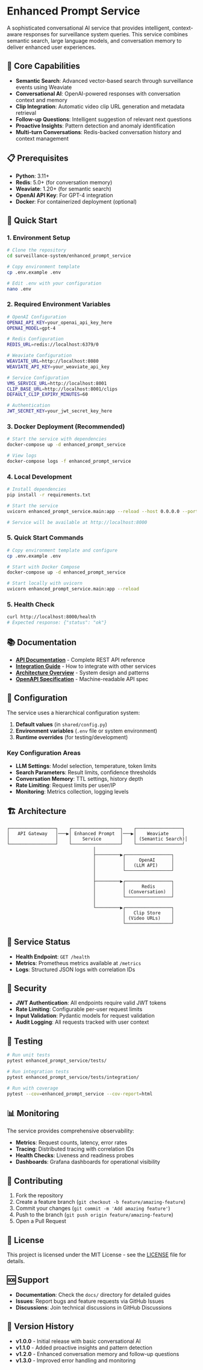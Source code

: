 # Enhanced Prompt Service

A sophisticated conversational AI service that provides intelligent, context-aware responses for surveillance system queries. This service combines semantic search, large language models, and conversation memory to deliver enhanced user experiences.

## 🎯 Core Capabilities

- **Semantic Search**: Advanced vector-based search through surveillance events using Weaviate
- **Conversational AI**: OpenAI-powered responses with conversation context and memory
- **Clip Integration**: Automatic video clip URL generation and metadata retrieval
- **Follow-up Questions**: Intelligent suggestion of relevant next questions
- **Proactive Insights**: Pattern detection and anomaly identification
- **Multi-turn Conversations**: Redis-backed conversation history and context management

## 📋 Prerequisites

- **Python**: 3.11+
- **Redis**: 5.0+ (for conversation memory)
- **Weaviate**: 1.20+ (for semantic search)
- **OpenAI API Key**: For GPT-4 integration
- **Docker**: For containerized deployment (optional)

## 🚀 Quick Start

### 1. Environment Setup

```bash
# Clone the repository
cd surveillance-system/enhanced_prompt_service

# Copy environment template
cp .env.example .env

# Edit .env with your configuration
nano .env
```

### 2. Required Environment Variables

```bash
# OpenAI Configuration
OPENAI_API_KEY=your_openai_api_key_here
OPENAI_MODEL=gpt-4

# Redis Configuration
REDIS_URL=redis://localhost:6379/0

# Weaviate Configuration
WEAVIATE_URL=http://localhost:8080
WEAVIATE_API_KEY=your_weaviate_api_key

# Service Configuration
VMS_SERVICE_URL=http://localhost:8001
CLIP_BASE_URL=http://localhost:8001/clips
DEFAULT_CLIP_EXPIRY_MINUTES=60

# Authentication
JWT_SECRET_KEY=your_jwt_secret_key_here
```

### 3. Docker Deployment (Recommended)

```bash
# Start the service with dependencies
docker-compose up -d enhanced_prompt_service

# View logs
docker-compose logs -f enhanced_prompt_service
```

### 4. Local Development

```bash
# Install dependencies
pip install -r requirements.txt

# Start the service
uvicorn enhanced_prompt_service.main:app --reload --host 0.0.0.0 --port 8000

# Service will be available at http://localhost:8000
```

### 5. Quick Start Commands

```bash
# Copy environment template and configure
cp .env.example .env

# Start with Docker Compose
docker-compose up -d enhanced_prompt_service

# Start locally with uvicorn
uvicorn enhanced_prompt_service.main:app --reload
```

### 5. Health Check

```bash
curl http://localhost:8000/health
# Expected response: {"status": "ok"}
```

## 📚 Documentation

- **[API Documentation](docs/API_DOCUMENTATION.md)** - Complete REST API reference
- **[Integration Guide](docs/INTEGRATION.md)** - How to integrate with other services
- **[Architecture Overview](docs/ARCHITECTURE.md)** - System design and patterns
- **[OpenAPI Specification](docs/enhanced_prompt_openapi.json)** - Machine-readable API spec

## 🔧 Configuration

The service uses a hierarchical configuration system:

1. **Default values** (in `shared/config.py`)
2. **Environment variables** (`.env` file or system environment)
3. **Runtime overrides** (for testing/development)

### Key Configuration Areas

- **LLM Settings**: Model selection, temperature, token limits
- **Search Parameters**: Result limits, confidence thresholds
- **Conversation Memory**: TTL settings, history depth
- **Rate Limiting**: Request limits per user/IP
- **Monitoring**: Metrics collection, logging levels

## 🏗️ Architecture

```
┌─────────────────┐    ┌──────────────────┐    ┌─────────────────┐
│   API Gateway   │───▶│ Enhanced Prompt  │───▶│    Weaviate     │
│                 │    │    Service       │    │ (Semantic Search)│
└─────────────────┘    └──────────────────┘    └─────────────────┘
                                │
                                ├─────────▶┌─────────────────┐
                                │          │     OpenAI      │
                                │          │   (LLM API)     │
                                │          └─────────────────┘
                                │
                                ├─────────▶┌─────────────────┐
                                │          │      Redis      │
                                │          │ (Conversation)  │
                                │          └─────────────────┘
                                │
                                └─────────▶┌─────────────────┐
                                           │   Clip Store    │
                                           │ (Video URLs)    │
                                           └─────────────────┘
```

## 🚦 Service Status

- **Health Endpoint**: `GET /health`
- **Metrics**: Prometheus metrics available at `/metrics`
- **Logs**: Structured JSON logs with correlation IDs

## 🔐 Security

- **JWT Authentication**: All endpoints require valid JWT tokens
- **Rate Limiting**: Configurable per-user request limits
- **Input Validation**: Pydantic models for request validation
- **Audit Logging**: All requests tracked with user context

## 🧪 Testing

```bash
# Run unit tests
pytest enhanced_prompt_service/tests/

# Run integration tests
pytest enhanced_prompt_service/tests/integration/

# Run with coverage
pytest --cov=enhanced_prompt_service --cov-report=html
```

## 📊 Monitoring

The service provides comprehensive observability:

- **Metrics**: Request counts, latency, error rates
- **Tracing**: Distributed tracing with correlation IDs
- **Health Checks**: Liveness and readiness probes
- **Dashboards**: Grafana dashboards for operational visibility

## 🤝 Contributing

1. Fork the repository
2. Create a feature branch (`git checkout -b feature/amazing-feature`)
3. Commit your changes (`git commit -m 'Add amazing feature'`)
4. Push to the branch (`git push origin feature/amazing-feature`)
5. Open a Pull Request

## 📄 License

This project is licensed under the MIT License - see the [LICENSE](../LICENSE) file for details.

## 🆘 Support

- **Documentation**: Check the `docs/` directory for detailed guides
- **Issues**: Report bugs and feature requests via GitHub Issues
- **Discussions**: Join technical discussions in GitHub Discussions

## 🔄 Version History

- **v1.0.0** - Initial release with basic conversational AI
- **v1.1.0** - Added proactive insights and pattern detection
- **v1.2.0** - Enhanced conversation memory and follow-up questions
- **v1.3.0** - Improved error handling and monitoring
